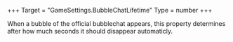+++
Target = "GameSettings.BubbleChatLifetime"
Type = number
+++

When a bubble of the official bubblechat appears, this property determines after how much seconds it should disappear automaticly.